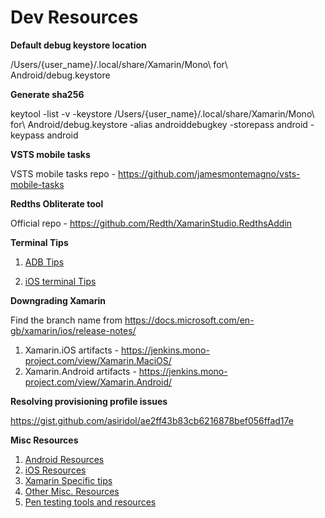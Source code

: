 
# Dev Resources

**Default debug keystore location**

/Users/{user_name}/.local/share/Xamarin/Mono\ for\ Android/debug.keystore

**Generate sha256**

keytool -list -v -keystore /Users/{user_name}/.local/share/Xamarin/Mono\ for\ Android/debug.keystore -alias androiddebugkey -storepass android -keypass android

**VSTS mobile tasks**

VSTS mobile tasks repo - <https://github.com/jamesmontemagno/vsts-mobile-tasks>

**Redths Obliterate tool**

Official repo - <https://github.com/Redth/XamarinStudio.RedthsAddin>

**Terminal Tips**

1. [ADB Tips](AdbTips.md)

2. [iOS terminal Tips](iOSTips.md)

**Downgrading Xamarin**

Find the branch name from <https://docs.microsoft.com/en-gb/xamarin/ios/release-notes/>
1. Xamarin.iOS artifacts - <https://jenkins.mono-project.com/view/Xamarin.MaciOS/>
2. Xamarin.Android artifacts - <https://jenkins.mono-project.com/view/Xamarin.Android/>

**Resolving provisioning profile issues**

<https://gist.github.com/asiridol/ae2ff43b83cb6216878bef056ffad17e>

**Misc Resources**
1. [Android Resources](AndroidTuts.md)
1. [iOS Resources](iOsTuts.md)
1. [Xamarin Specific tips](CrossPlatform.md)
1. [Other Misc. Resources](OtherTuts.md)
1. [Pen testing tools and resources](PenTest.md)
